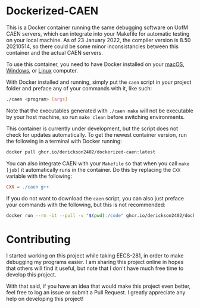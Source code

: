 # Dockerized-CAEN

This is a Docker container running the same debugging software on UofM CAEN servers, which can integrate into your Makefile for automatic testing on your local machine. As of 23 January 2022, the compiler version is 8.50 20210514, so there could be some minor inconsistancies between this container and the actual CAEN servers.

To use this container, you need to have Docker installed on your [macOS](https://docs.docker.com/desktop/mac/install/), [Windows](https://docs.docker.com/desktop/windows/install/), or [Linux](https://docs.docker.com/engine/install/) computer.

With Docker installed and running, simply put the ```caen``` script in your project folder and preface any of your commands with it, like such:

```bash
./caen <program> [args]
```

Note that the executables generated with ```./caen make``` will not be executable by your host machine, so run ```make clean``` before switching environments.

This container is currently under development, but the script does not check for updates automatically. To get the newest container version, run the following in a terminal with Docker running:

```bash
docker pull ghcr.io/derickson2402/dockerized-caen:latest
```

You can also integrate CAEN with your ```Makefile``` so that when you call ```make [job]``` it automatically runs in the container. Do this by replacing the ```CXX``` variable with the following:

```Makefile
CXX = ./caen g++
```

If you do not want to download the ```caen``` script, you can also just preface your commands with the following, but this is not recommended:

```bash
docker run --rm -it --pull -v "$(pwd):/code" ghcr.io/derickson2402/dockerized-caen:latest <valgrind|perf> <program> [args]
```

# Contributing

I started working on this project while taking EECS-281, in order to make debugging my programs easier. I am sharing this project online in hopes that others will find it useful, but note that I don't have much free time to develop this project.

With that said, if you have an idea that would make this project even better, feel free to log an issue or submit a Pull Request. I greatly appreciate any help on developing this project!

